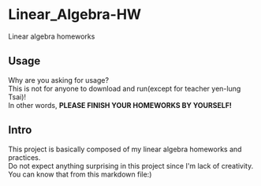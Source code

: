 # Linear_Algebra-HW
Linear algebra homeworks

## Usage

Why are you asking for usage?  
This is not for anyone to download and run(except for teacher yen-lung Tsai)!  
In other words, **PLEASE FINISH YOUR HOMEWORKS BY YOURSELF!**  

## Intro

This project is basically composed of my linear algebra homeworks and practices.  
Do not expect anything surprising in this project since I'm lack of creativity.  
You can know that from this markdown file:)  

### 

